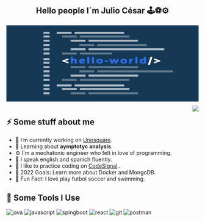 <h2 align="center">Hello people I´m Julio César 🕹⚽⚙ </h2>
<img align = "center" src="https://github.com/czarcamlo/czarcamlo/blob/main/images/5c1bb7dd5e7cc9678fcdc39f_Hello-World-Header.png" alt="Introduction Banner.." style="margin-bottom: 10px; " width="1000" height="200" />
<img align="right" src="https://media1.giphy.com/media/13HgwGsXF0aiGY/giphy.gif" />
<h2>⚡️ Some stuff about me</h2>
<ul>
<li>🔭 I’m currently working on <a href="https://www.unosquare.com/">Unosquare</a>.</li>
<li>🧐 Learning about <strong>aymptotyc analysis</strong>.</li>
<li>⚙ I'm a mechatonic engineer who felt in love of programming.</li>
<li>📝 I speak english and spanich fluently.</li>
<li>🦾 I like to practice coding on <a href="https://codesignal.com/">CodeSignal</a>..</li>
<li>📙 2022 Goals: Learn more about Docker and MongoDB.</li>
<li>🎉 Fun Fact: I love play futbol soccer and swimming.</li>
</ul>
<h2>🚀 Some Tools I Use</h2>
<p align="left">
<img src="" alt="java" width="25" height="25" />
<img src="" alt="javascript" width="25" height="25" />
<img src="" alt="spingboot" width="25" height="25" />
<img src="" alt="react" width="25" height="25" />
<img src="" alt="git" width="25" height="25" />
  <img src="" alt="postman" width="25" height="25" />
